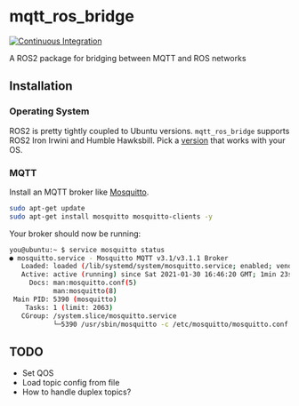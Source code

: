 # mqtt_ros_bridge

[![Continuous Integration](https://github.com/benjaminwp18/mqtt_ros_bridge/actions/workflows/industrial_ci_action.yml/badge.svg)](https://github.com/benjaminwp18/mqtt_ros_bridge/actions/workflows/industrial_ci_action.yml)

A ROS2 package for bridging between MQTT and ROS networks

## Installation
### Operating System
ROS2 is pretty tightly coupled to Ubuntu versions. `mqtt_ros_bridge` supports ROS2 Iron Irwini and Humble Hawksbill. Pick a [version](https://docs.ros.org/en/rolling/Releases.html) that works with your OS.

### MQTT
Install an MQTT broker like [Mosquitto](https://mosquitto.org/).

```bash
sudo apt-get update
sudo apt-get install mosquitto mosquitto-clients -y
```

Your broker should now be running:
```bash
you@ubuntu:~ $ service mosquitto status
● mosquitto.service - Mosquitto MQTT v3.1/v3.1.1 Broker
   Loaded: loaded (/lib/systemd/system/mosquitto.service; enabled; vendor preset
   Active: active (running) since Sat 2021-01-30 16:46:20 GMT; 1min 23s ago
     Docs: man:mosquitto.conf(5)
           man:mosquitto(8)
 Main PID: 5390 (mosquitto)
    Tasks: 1 (limit: 2063)
   CGroup: /system.slice/mosquitto.service
           └─5390 /usr/sbin/mosquitto -c /etc/mosquitto/mosquitto.conf
```

## TODO
 - Set QOS
 - Load topic config from file
 - How to handle duplex topics?
